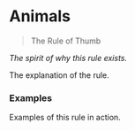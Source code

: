 # Animals

> The Rule of Thumb

*The spirit of why this rule exists.*

The explanation of the rule.

### Examples

Examples of this rule in action.
